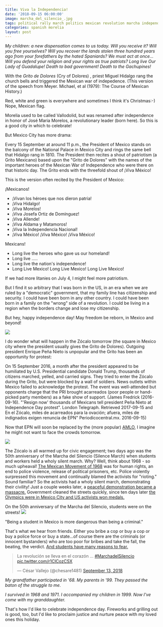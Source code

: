 ```yaml
---
title: Viva la Independencia!
date: '2018-09-15 06:00:00'
image: marcha_del_silencio_.jpg
tags: political rally march politics mexican revolution marcha independencia grito
categories: spanish morelia
layout: post
---
```


*My children: a new dispensation comes to us today. Will you receive it? Will you free yourselves? Will you recover the lands stolen three hundred years ago from your forefathers by the hated Spaniards? We must act at once... Will you defend your religion and your rights as true patriots? Long live Our Lady of Guadalupe! Death to bad government! Death to the Gachupines!*

With the *Grito de Dolores* (Cry of Dolores) , priest Miguel Hidalgo rang the church bells and triggered the Mexican war of indepedence. (This version of the speech from Meyer. Michael, et al (1979): The Course of Mexican History.)

Red, white and green is everywhere and sometimes I think it's Christmas:-) Nope, Mexican flag.

Morelia used to be called Vallodolid, but was renamed after independence in honor of José Maria Morelos, a revolutionary leader (born here).  So this is a good city in which to celebrate!

But Mexico City has more drama:

Every 15 September at around 11 p.m., the President of Mexico stands on the balcony of the National Palace in Mexico City and rings the same bell that Hidalgo rang in 1810. The President then recites a shout of patriotism (a Grito Mexicano) based upon the "Grito de Dolores" with the names of the important heroes of the Mexican War of Independence who were there on that historic day. The Grito ends with the threefold shout of ¡Viva México!

This is the version often recited by the President of Mexico:

¡Mexicanos!
  * ¡Vivan los héroes que nos dieron patria!
  * ¡Viva Hidalgo!
  * ¡Viva Morelos!
  * ¡Viva Josefa Ortiz de Domínguez!
  * ¡Viva Allende!
  * ¡Viva Aldama y Matamoros!
  * ¡Viva la Independencia Nacional!
  * ¡Viva México! ¡Viva México! ¡Viva México!

Mexicans!
  * Long live the heroes who gave us our homeland!
  * Long live .....
  * Long live the nation's independence!
  * Long Live Mexico! Long Live Mexico! Long Live Mexico!
		
If we had more litanies on July 4, I might feel more patriotism.

But I find it so arbitrary that I was born in the US, in an era when we are ruled by a "democratic" government, that my family line has citizenship and security. I could have been born in any other country. I could have been born in a family on the "wrong" side of a revolution. I could be living in a region when the borders change and lose my citizenship.

But hey, happy independence day! May freedom be reborn, in Mexico and beyond!

![](http://i24mujer.com/wp-content/uploads/2016/09/independenciamx.jpg)


I do wonder what will happen in the Zócalo tomorrow (the square in Mexico city where the president usually gives the Grito de Dolores). Outgoing president Enrique Peña Nieto is unpopular and the Grito has been an opportunity for protest:

On 15 September 2016, a month after the president appeared to be humiliated by U.S. Presidential candidate Donald Trump, thousands of citizens marched, yelled, and carried signs. They tried to enter the Zócalo during the Grito, but were blocked by a wall of soldiers. News outlets within Mexico failed to acknowledge the protest. The event was well-attended but opponents charge that the PRI brought acarreados (poor people or hand-picked party members) as a fake show of support. (James Fredrick (2016-09-16). "'Resign now' thousands of Mexicans tell president Peña Nieto at Independence Day protest". London Telegraph. Retrieved 2017-09-15 and En el Zócalo, miles de acarreados para la ovación; afuera, miles de indignados exigen renuncia de EPN" Periodicocentral.mx. 2016-09-15)

Now that EPN will soon be replaced by the (more popular) [AMLO](https://reverdecer.annalisagross.com/2018/07/02/leaving-mexico/), I imagine he might not want to face the crowds tomorrow.

![](https://pbs.twimg.com/media/DnBLznjWwAA4FJt.jpg)

The Zócalo is all warmed up for civic engagement; two days ago was the 50th anniversary of the Marcha del Silencio (Silence March) when students and workers held a wholy silent march. Why? Well, think about 1968 - so much upheaval! [The Mexican Movement of 1968](https://en.wikipedia.org/wiki/Mexican_Movement_of_1968) was for human rights, an end to police violence, release of political prisoners, etc. Police violently surpressed this movement and continually blamed the activists for "rioting." Sound familiar? So the activists had a wholy silent march, demonstrating their civility! Just a couple weeks later, a [peaceful demonstration became a massacre.](https://en.wikipedia.org/wiki/Tlatelolco_massacre) Government cleaned the streets quickly, since ten days later [the Olympics were in Mexico City and US activists won medals.](http://www.annalisagross.com/home/archives/08-2016)

On the 50th anniversary of the Marcha del Silencio, students were on the streets!
![](https://img.buzzfeed.com/buzzfeed-static/static/2018-09/13/20/asset/buzzfeed-prod-web-05/sub-buzz-10085-1536886623-1.jpg?downsize=715:*&output-format=auto&output-quality=auto)


"Being a student in Mexico is more dangerous than being a criminal."

That's what we hear from friends. Either you bribe a cop or buy a cop or buy a police force or buy a state...of course there are the criminals (or innocent bystanders) who are too poor for bribes and take the fall, the beating, the verdict. [And students have many reasons to fear.](https://elpais.com/internacional/2018/09/09/mexico/1536445179_751343.html)

<blockquote class="twitter-tweet" data-lang="en"><p lang="es" dir="ltr">La revolución se lleva en el corazón ... <a href="https://twitter.com/hashtag/MarchadelSilencio?src=hash&amp;ref_src=twsrc%5Etfw">#MarchadelSilencio</a> <a href="https://t.co/r1ClCozCSX">pic.twitter.com/r1ClCozCSX</a></p>&mdash; César Vallejo (@chesare1481) <a href="https://twitter.com/chesare1481/status/1040386887330852864?ref_src=twsrc%5Etfw">September 13, 2018</a></blockquote>
<script async src="https://platform.twitter.com/widgets.js" charset="utf-8"></script>

*My grandfather participated in '68.
My parents in '99.
They passed the baton of the struggle to me.*

*I survived in 1968 and 1971.
I accompanied my children in 1999.
Now I've come with my granddaughter.*

That's how I'd like to celebrate independence day. Fireworks and grilling out is good, too, but I'd like to proclaim justice and nurture peace with my loved ones this holiday.